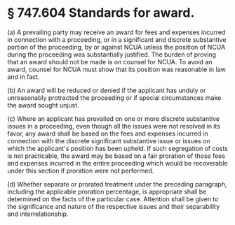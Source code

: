 # § 747.604   Standards for award.

(a) A prevailing party may receive an award for fees and expenses incurred in connection with a proceeding, or in a significant and discrete substantive portion of the proceeding, by or against NCUA unless the position of NCUA during the proceeding was substantially justified. The burden of proving that an award should not be made is on counsel for NCUA. To avoid an award, counsel for NCUA must show that its position was reasonable in law and in fact.


(b) An award will be reduced or denied if the applicant has unduly or unreasonably protracted the proceeding or if special circumstances make the award sought unjust.


(c) Where an applicant has prevailed on one or more discrete substantive issues in a proceeding, even though all the issues were not resolved in its favor, any award shall be based on the fees and expenses incurred in connection with the discrete significant substantive issue or issues on which the applicant's position has been upheld. If such segregation of costs is not practicable, the award may be based on a fair proration of those fees and expenses incurred in the entire proceeding which would be recoverable under this section if proration were not performed.


(d) Whether separate or prorated treatment under the preceding paragraph, including the applicable proration percentage, is appropriate shall be determined on the facts of the particular case. Attention shall be given to the significance and nature of the respective issues and their separability and interrelationship.




